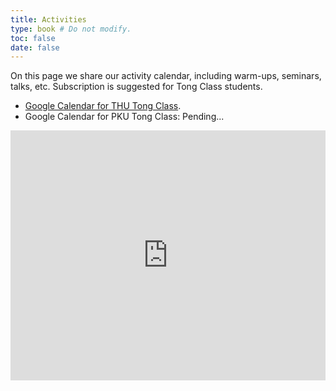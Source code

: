 ```yaml
---
title: Activities
type: book # Do not modify.
toc: false
date: false
---
```


On this page we share our activity calendar, including warm-ups, seminars, talks, etc. Subscription is suggested for Tong Class students. 

- [Google Calendar for THU Tong Class](https://calendar.google.com/calendar/ical/59e16e4f7e729ebc2edc1f128fd7f6ddcdae691e7869ed0c8ee4b02ddf48a235%40group.calendar.google.com/public/basic.ics).
- Google Calendar for PKU Tong Class: Pending...

<iframe src="https://calendar.google.com/calendar/embed?src=59e16e4f7e729ebc2edc1f128fd7f6ddcdae691e7869ed0c8ee4b02ddf48a235%40group.calendar.google.com&ctz=Asia%2FHong_Kong" style="border: 0" width="100%" height="400" frameborder="0" scrolling="no"></iframe>
